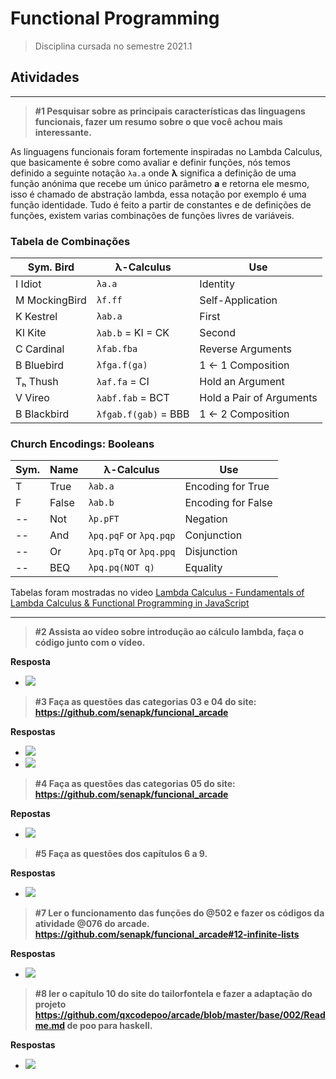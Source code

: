# Functional Programming

> Disciplina cursada no semestre 2021.1

## Atividades

---

> **#1 Pesquisar sobre as principais características das linguagens funcionais, fazer um resumo sobre o que você achou mais interessante.**

As linguagens funcionais foram fortemente inspiradas no Lambda Calculus, que basicamente é sobre como avaliar e definir funções, nós temos definido a seguinte notação ``` λa.a ``` onde **λ** significa a definição de uma função anónima que recebe um único parâmetro **a** e retorna ele mesmo, isso é chamado de abstração lambda, essa notação por exemplo é uma função identidade. Tudo é feito a partir de constantes e de definições de funções, existem varias combinações de funções livres de variáveis.

### **Tabela de Combinações**

Sym. Bird | λ-Calculus | Use
----------|------------|----
I Idiot   | ```λa.a``` | Identity
M MockingBird | ```λf.ff``` | Self-Application
K Kestrel | ```λab.a``` | First
KI Kite | ```λab.b``` = KI = CK | Second
C Cardinal | ```λfab.fba``` | Reverse Arguments
B Bluebird | ```λfga.f(ga)``` | 1 ← 1 Composition
Tₕ Thush | ```λaf.fa``` = CI | Hold an Argument
V Vireo | ```λabf.fab``` = BCT | Hold a Pair of Arguments
B Blackbird | ```λfgab.f(gab)``` = BBB | 1 ← 2 Composition

### **Church Encodings: Booleans**

Sym. | Name | λ-Calculus | Use
-----|------|------------|----
  T  | True | ```λab.a```| Encoding for True
  F  | False| ```λab.b```| Encoding for False
  -- | Not  | ```λp.pFT```| Negation
  -- | And  | ```λpq.pqF``` or ```λpq.pqp```| Conjunction
  -- | Or   | ```λpq.pTq``` or ```λpq.ppq```| Disjunction
  -- | BEQ  | ```λpq.pq(NOT q)```| Equality

Tabelas foram mostradas no video [Lambda Calculus - Fundamentals of Lambda Calculus & Functional Programming in JavaScript](https://www.youtube.com/watch?v=NWkinJJtfQg)

---

> **#2 Assista ao vídeo sobre introdução ao cálculo lambda, faça o código junto com o vídeo.** 

**Resposta**

* [![](https://img.shields.io/badge/JavaScript-F7DF1E?style=flat&logo=javascript&logoColor=white)](https://github.com/EmanuelFacundo/Functional-Programming/blob/main/%232/index.js)

> **#3 Faça as questões das categorias 03 e 04 do site: https://github.com/senapk/funcional_arcade**

**Respostas**
 
* [![](https://img.shields.io/badge/Haskell-5D4F85?style=flat&logo=haskell&logoColor=999999)](https://github.com/EmanuelFacundo/Functional-Programming/blob/main/%233/main.hs) 
* [![](https://img.shields.io/badge/TypeScript-3178C6?style=flat&logo=typescript&logoColor=white)](https://github.com/EmanuelFacundo/Functional-Programming/blob/main/%233/index.ts)

> **#4 Faça as questões das categorias 05 do site: https://github.com/senapk/funcional_arcade**

**Repostas**
* [![](https://img.shields.io/badge/Haskell-5D4F85?style=flat&logo=haskell&logoColor=999999)](https://github.com/EmanuelFacundo/Functional-Programming/blob/main/%234/main.hs)

> **#5 Faça as questões dos capítulos 6 a 9.**

**Respostas**
* [![](https://img.shields.io/badge/Haskell-5D4F85?style=flat&logo=haskell&logoColor=999999)](https://github.com/EmanuelFacundo/Functional-Programming/tree/main/%235)

> **#7 Ler o funcionamento das funções do @502 e fazer os códigos da atividade @076 do arcade. https://github.com/senapk/funcional_arcade#12-infinite-lists**

**Respostas**
* [![](https://img.shields.io/badge/Haskell-5D4F85?style=flat&logo=haskell&logoColor=999999)](https://github.com/EmanuelFacundo/Functional-Programming/tree/main/%237)

> **#8 ler o capítulo 10 do site do tailorfontela e fazer a adaptação do projeto https://github.com/qxcodepoo/arcade/blob/master/base/002/Readme.md de poo para haskell.**

**Respostas**
* [![](https://img.shields.io/badge/Haskell-5D4F85?style=flat&logo=haskell&logoColor=999999)](https://github.com/EmanuelFacundo/Functional-Programming/tree/main/%238)
